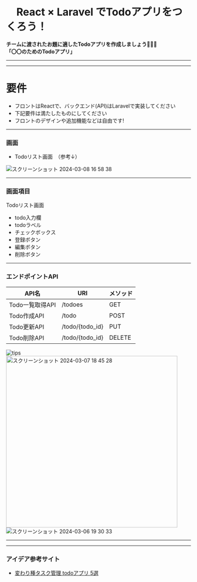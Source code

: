 # 　React × Laravel でTodoアプリをつくろう！

**チームに渡されたお題に適したTodoアプリを作成しましょう👨🏼‍🌾**   
**「〇〇のためのTodoアプリ」**

------     
------
# 要件
- フロントはReactで、バックエンド(API)はLaravelで実装してください
- 下記要件は満たしたものにしてください
- フロントのデザインや追加機能などは自由です!


-----------------------

### 画面
- Todoリスト画面　（参考↓）
  
![スクリーンショット 2024-03-08 16 58 38](https://github.com/madoka-takanami/StudyEvent_test_todo_app/assets/100367315/414c5509-ad59-4c02-8584-ceeac3d7a6fe)

 
-----------------------

### 画面項目
Todoリスト画面
- todo入力欄
- todoラベル
- チェックボックス
- 登録ボタン
- 編集ボタン
- 削除ボタン


  


-----------------------

### エンドポイントAPI
|API名　| URI  |メソッド|
|---|---|---|
|Todo一覧取得API	|/todoes	|	GET	|
|Todo作成API	|/todo	|	POST |
|Todo更新API	|/todo/{todo_id}	| 	PUT	|
|Todo削除API	|/todo/{todo_id}	|	DELETE	|  

![tips](https://img.shields.io/badge/review-Tips!-powderblue)  
<img width="467" alt="スクリーンショット 2024-03-07 18 45 28" src="https://github.com/madoka-takanami/StudyEvent_test_todo_app/assets/100367315/9452aaac-e43d-4a02-82e7-ca8e4a426f9a">  
![スクリーンショット 2024-03-06 19 30 33](https://github.com/madoka-takanami/StudyEvent_test_todo_app/assets/100367315/cc168a1a-df0b-4baf-8655-6b0f3eaac228)


-----------------------



-----

### アイデア参考サイト
- [変わり種タスク管理 todoアプリ 5選](https://travelwork.jp/2023/03/todo_game)
